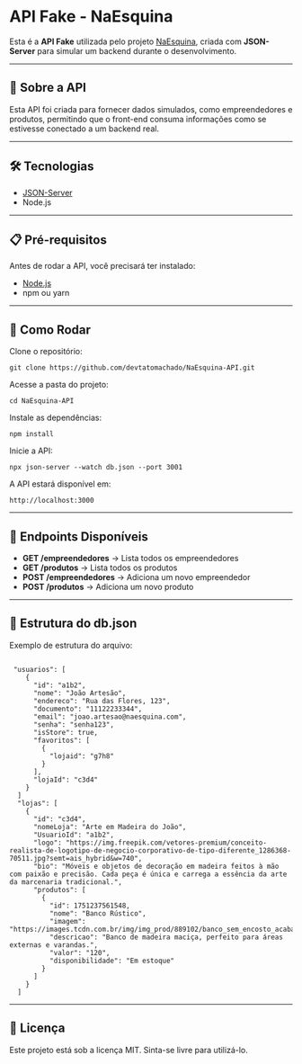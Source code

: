 # API Fake - NaEsquina

Esta é a **API Fake** utilizada pelo projeto [NaEsquina](https://github.com/devtatomachado/NaEsquina), criada com **JSON-Server** para simular um backend durante o desenvolvimento.

---
## 🧐 Sobre a API
Esta API foi criada para fornecer dados simulados, como empreendedores e produtos, permitindo que o front-end consuma informações como se estivesse conectado a um backend real.

---

## 🛠 Tecnologias
- [JSON-Server](https://github.com/typicode/json-server)
- Node.js

---

## 📋 Pré-requisitos
Antes de rodar a API, você precisará ter instalado:
- [Node.js](https://nodejs.org/)
- npm ou yarn

---

## 🚀 Como Rodar

Clone o repositório:
```
git clone https://github.com/devtatomachado/NaEsquina-API.git
```

Acesse a pasta do projeto:
```
cd NaEsquina-API
```

Instale as dependências:
```
npm install
```

Inicie a API:
```
npx json-server --watch db.json --port 3001
```

A API estará disponível em:
```
http://localhost:3000
```

---

## 🔗 Endpoints Disponíveis
- **GET /empreendedores** → Lista todos os empreendedores
- **GET /produtos** → Lista todos os produtos
- **POST /empreendedores** → Adiciona um novo empreendedor
- **POST /produtos** → Adiciona um novo produto

---

## 📂 Estrutura do db.json
Exemplo de estrutura do arquivo:
```

 "usuarios": [
    {
      "id": "a1b2",
      "nome": "João Artesão",
      "endereco": "Rua das Flores, 123",
      "documento": "11122233344",
      "email": "joao.artesao@naesquina.com",
      "senha": "senha123",
      "isStore": true,
      "favoritos": [
        {
          "lojaid": "g7h8"
        }
      ],
      "lojaId": "c3d4"
    }
  ]
  "lojas": [
    {
      "id": "c3d4",
      "nomeLoja": "Arte em Madeira do João",
      "UsuarioId": "a1b2",
      "logo": "https://img.freepik.com/vetores-premium/conceito-realista-de-logotipo-de-negocio-corporativo-de-tipo-diferente_1286368-70511.jpg?semt=ais_hybrid&w=740",
      "bio": "Móveis e objetos de decoração em madeira feitos à mão com paixão e precisão. Cada peça é única e carrega a essência da arte da marcenaria tradicional.",
      "produtos": [
        {
          "id": 1751237561548,
          "nome": "Banco Rústico",
          "imagem": "https://images.tcdn.com.br/img/img_prod/889102/banco_sem_encosto_acabamento_rustico_area_externa_1507_1_59f6544d25e3faac75af8eecaaae4044.jpg",
          "descricao": "Banco de madeira maciça, perfeito para áreas externas e varandas.",
          "valor": "120",
          "disponibilidade": "Em estoque"
        }
      ]
    }
  ]
```

---

## 📜 Licença
Este projeto está sob a licença MIT. Sinta-se livre para utilizá-lo.
